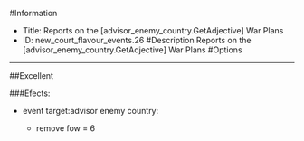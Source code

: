 #Information
 - Title: Reports on the [advisor_enemy_country.GetAdjective] War Plans
 - ID: new_court_flavour_events.26
#Description
Reports on the [advisor_enemy_country.GetAdjective] War Plans
#Options

___
##Excellent

###Efects:<ul><li>event target:advisor enemy country:</li><ul><li>remove fow = 6</li></ul></ul>
